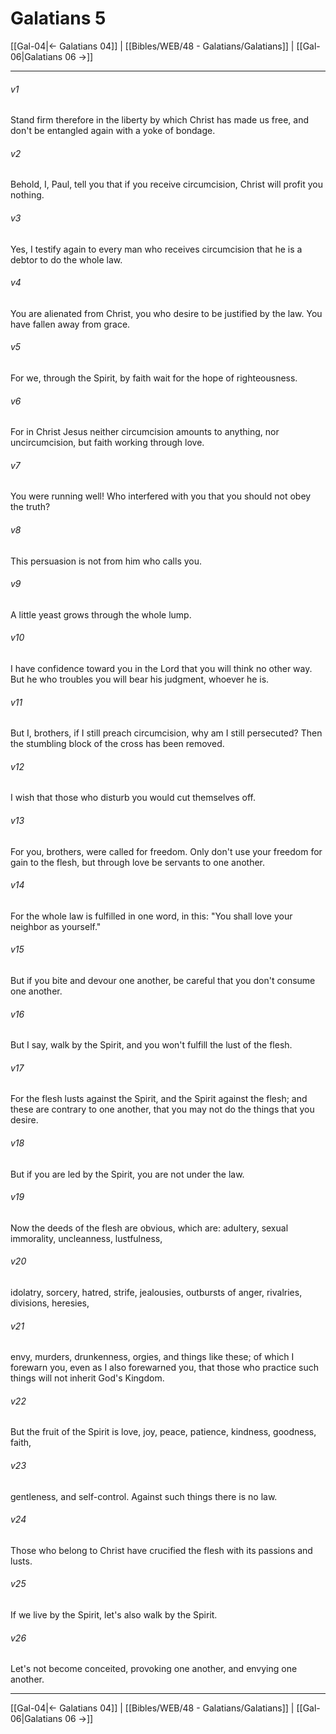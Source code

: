 # Galatians 5

[[Gal-04|← Galatians 04]] | [[Bibles/WEB/48 - Galatians/Galatians]] | [[Gal-06|Galatians 06 →]]
***



###### v1 
Stand firm therefore in the liberty by which Christ has made us free, and don't be entangled again with a yoke of bondage. 

###### v2 
Behold, I, Paul, tell you that if you receive circumcision, Christ will profit you nothing. 

###### v3 
Yes, I testify again to every man who receives circumcision that he is a debtor to do the whole law. 

###### v4 
You are alienated from Christ, you who desire to be justified by the law. You have fallen away from grace. 

###### v5 
For we, through the Spirit, by faith wait for the hope of righteousness. 

###### v6 
For in Christ Jesus neither circumcision amounts to anything, nor uncircumcision, but faith working through love. 

###### v7 
You were running well! Who interfered with you that you should not obey the truth? 

###### v8 
This persuasion is not from him who calls you. 

###### v9 
A little yeast grows through the whole lump. 

###### v10 
I have confidence toward you in the Lord that you will think no other way. But he who troubles you will bear his judgment, whoever he is. 

###### v11 
But I, brothers, if I still preach circumcision, why am I still persecuted? Then the stumbling block of the cross has been removed. 

###### v12 
I wish that those who disturb you would cut themselves off. 

###### v13 
For you, brothers, were called for freedom. Only don't use your freedom for gain to the flesh, but through love be servants to one another. 

###### v14 
For the whole law is fulfilled in one word, in this: "You shall love your neighbor as yourself." 

###### v15 
But if you bite and devour one another, be careful that you don't consume one another. 

###### v16 
But I say, walk by the Spirit, and you won't fulfill the lust of the flesh. 

###### v17 
For the flesh lusts against the Spirit, and the Spirit against the flesh; and these are contrary to one another, that you may not do the things that you desire. 

###### v18 
But if you are led by the Spirit, you are not under the law. 

###### v19 
Now the deeds of the flesh are obvious, which are: adultery, sexual immorality, uncleanness, lustfulness, 

###### v20 
idolatry, sorcery, hatred, strife, jealousies, outbursts of anger, rivalries, divisions, heresies, 

###### v21 
envy, murders, drunkenness, orgies, and things like these; of which I forewarn you, even as I also forewarned you, that those who practice such things will not inherit God's Kingdom. 

###### v22 
But the fruit of the Spirit is love, joy, peace, patience, kindness, goodness, faith, 

###### v23 
gentleness, and self-control. Against such things there is no law. 

###### v24 
Those who belong to Christ have crucified the flesh with its passions and lusts. 

###### v25 
If we live by the Spirit, let's also walk by the Spirit. 

###### v26 
Let's not become conceited, provoking one another, and envying one another.

***
[[Gal-04|← Galatians 04]] | [[Bibles/WEB/48 - Galatians/Galatians]] | [[Gal-06|Galatians 06 →]]
